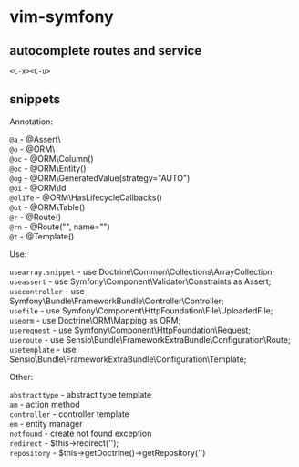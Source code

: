 vim-symfony
===========

autocomplete routes and service
-------------------------------

`<C-x><C-u>`

snippets
--------

Annotation:

`@a` - @Assert\  
`@o` - @ORM\  
`@oc` - @ORM\Column()  
`@oc` - @ORM\Entity()  
`@og` - @ORM\GeneratedValue(strategy="AUTO")  
`@oi` - @ORM\Id  
`@olife` - @ORM\HasLifecycleCallbacks()  
`@ot` - @ORM\Table()  
`@r` - @Route()  
`@rn` - @Route("", name="")  
`@t` - @Template()

Use:

`usearray.snippet` - use Doctrine\Common\Collections\ArrayCollection;  
`useassert` - use Symfony\Component\Validator\Constraints as Assert;  
`usecontroller` - use Symfony\Bundle\FrameworkBundle\Controller\Controller;  
`usefile` - use Symfony\Component\HttpFoundation\File\UploadedFile;  
`useorm` - use Doctrine\ORM\Mapping as ORM;  
`userequest` - use Symfony\Component\HttpFoundation\Request;  
`useroute` - use Sensio\Bundle\FrameworkExtraBundle\Configuration\Route;  
`usetemplate` - use Sensio\Bundle\FrameworkExtraBundle\Configuration\Template;

Other:

`abstracttype` - abstract type template  
`am` - action method  
`controller` - controller template  
`em` - entity manager  
`notfound` - create not found exception  
`redirect` - $this->redirect('');  
`repository` - $this->getDoctrine()->getRepository('')
